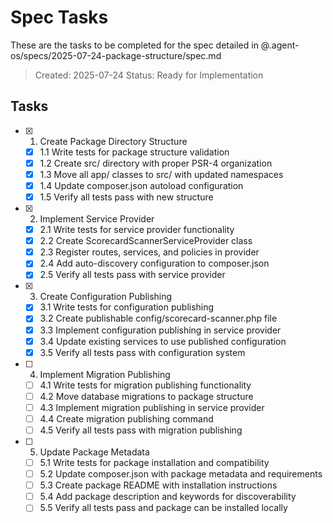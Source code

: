 # Spec Tasks

These are the tasks to be completed for the spec detailed in @.agent-os/specs/2025-07-24-package-structure/spec.md

> Created: 2025-07-24
> Status: Ready for Implementation

## Tasks

- [x] 1. Create Package Directory Structure
  - [x] 1.1 Write tests for package structure validation
  - [x] 1.2 Create src/ directory with proper PSR-4 organization
  - [x] 1.3 Move all app/ classes to src/ with updated namespaces
  - [x] 1.4 Update composer.json autoload configuration
  - [x] 1.5 Verify all tests pass with new structure

- [x] 2. Implement Service Provider
  - [x] 2.1 Write tests for service provider functionality
  - [x] 2.2 Create ScorecardScannerServiceProvider class
  - [x] 2.3 Register routes, services, and policies in provider
  - [x] 2.4 Add auto-discovery configuration to composer.json
  - [x] 2.5 Verify all tests pass with service provider

- [x] 3. Create Configuration Publishing
  - [x] 3.1 Write tests for configuration publishing
  - [x] 3.2 Create publishable config/scorecard-scanner.php file
  - [x] 3.3 Implement configuration publishing in service provider
  - [x] 3.4 Update existing services to use published configuration
  - [x] 3.5 Verify all tests pass with configuration system

- [ ] 4. Implement Migration Publishing
  - [ ] 4.1 Write tests for migration publishing functionality
  - [ ] 4.2 Move database migrations to package structure
  - [ ] 4.3 Implement migration publishing in service provider
  - [ ] 4.4 Create migration publishing command
  - [ ] 4.5 Verify all tests pass with migration publishing

- [ ] 5. Update Package Metadata
  - [ ] 5.1 Write tests for package installation and compatibility
  - [ ] 5.2 Update composer.json with package metadata and requirements
  - [ ] 5.3 Create package README with installation instructions
  - [ ] 5.4 Add package description and keywords for discoverability
  - [ ] 5.5 Verify all tests pass and package can be installed locally